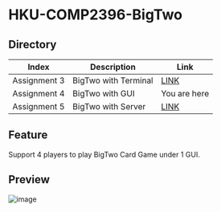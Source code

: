 # HKU-COMP2396-BigTwo

## Directory
Index|Description|Link
-----|----|-------
Assignment 3|BigTwo with Terminal|[LINK](https://github.com/Henryyy-Hung/HKU-COMP2396-BigTwo/tree/Assignment-3#HKU-COMP2396-BigTwo)
Assignment 4|BigTwo with GUI|You are here
Assignment 5|BigTwo with Server|[LINK](https://github.com/Henryyy-Hung/HKU-COMP2396-BigTwo#HKU-COMP2396-BigTwo)

## Feature
Support 4 players to play BigTwo Card Game under 1 GUI.

## Preview
![image](https://user-images.githubusercontent.com/78750074/208287638-ac385348-99e9-4d52-99a0-6ecbe6ccc7bc.png)

